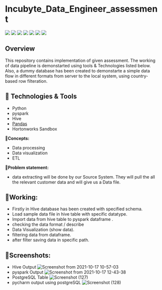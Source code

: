 # Incubyte_Data_Engineer_assessment
![](https://img.shields.io/badge/OS-Linux-informational?style=flat&logo=linux&logoColor=white&color=2bbc8a)
![](https://img.shields.io/badge/Code-Python-informational?style=flat&logo=python&logoColor=white&color=2bbc8a)
![](https://img.shields.io/badge/Shell-Bash-informational?style=flat&logo=gnu-bash&logoColor=white&color=2bbc8a)
![](https://img.shields.io/badge/Tools-PostgreSQL-informational?style=flat&logo=postgresql&logoColor=white&color=2bbc8a)
![](https://img.shields.io/badge/Hortonworks%20-sandbox-%2375FF02)
![](https://img.shields.io/badge/Editor-Spyder-%2328FF02)
![](https://img.shields.io/badge/env-Anaconda--navigator-%2328FF02)

## Overview 
This repository contains implementation of given assessment.
The working of data pipeline is demonstarted using tools & Technologies listed below. 
Also, a dummy database has been created to demonstarte a simple data flow in different formats from server to the local system, 
using country-based row filteration.

## 🔧 Technologies & Tools
- Python 
- pyspark
- Hive
- [Pandas](https://pandas.pydata.org/docs/)
- Hortonworks Sandbox

🔸**Concepts:**
- Data processing
- Data visualization 
- ETL

🔸**Problem statement:**
- data extracting will be done by our Source System. They will pull the all the relevant customer data and will give us a Data file. 

## 🔹Working:
- Firstly in Hive database has been created with specified schema.
- Load sample data file in hive table with specific datatype.
- Import data from hive table to pyspark dataframe .
- checking the data format / describe 
- Data Visualization (show data).
- filtering data from dataframe. 
- after filter saving data in specific path.

## 🔹Screenshots:

- Hive Output
![Screenshot from 2021-10-17 10-57-03](https://user-images.githubusercontent.com/70795556/137617398-c4b73487-f30b-4c2d-ae13-2323bb13821f.png)
- pyspark Output
![Screenshot from 2021-10-17 12-43-38](https://user-images.githubusercontent.com/70795556/137617457-7cb43065-4b7c-466b-9a24-9e10c806c80d.png)
- PostgreSQL Table 
![Screenshot (127)](https://user-images.githubusercontent.com/70795556/137641441-8191cc5e-fcdc-4857-a1a8-50421ca463f3.png)
- pycharm output using postgreSQL
![Screenshot (128)](https://user-images.githubusercontent.com/70795556/137641443-3d05c3ea-5d30-4698-90d7-a5b1fa508f2c.png)

 
